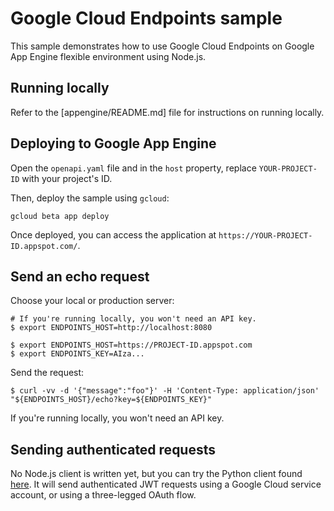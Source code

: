 # Google Cloud Endpoints sample
This sample demonstrates how to use Google Cloud Endpoints on Google App Engine
flexible environment using Node.js.

## Running locally

Refer to the [appengine/README.md] file for instructions on
running locally.

## Deploying to Google App Engine

Open the `openapi.yaml` file and in the `host` property, replace
`YOUR-PROJECT-ID` with your project's ID.

Then, deploy the sample using `gcloud`:

    gcloud beta app deploy

Once deployed, you can access the application at `https://YOUR-PROJECT-ID.appspot.com/`.

## Send an echo request

Choose your local or production server:

```
# If you're running locally, you won't need an API key.
$ export ENDPOINTS_HOST=http://localhost:8080

$ export ENDPOINTS_HOST=https://PROJECT-ID.appspot.com
$ export ENDPOINTS_KEY=AIza...
```

Send the request:

```
$ curl -vv -d '{"message":"foo"}' -H 'Content-Type: application/json' "${ENDPOINTS_HOST}/echo?key=${ENDPOINTS_KEY}"
```

If you're running locally, you won't need an API key.

## Sending authenticated requests

No Node.js client is written yet, but you can try the Python client found [here][python-client].
It will send authenticated JWT requests using a Google Cloud service account, or using a three-legged OAuth flow.

[python-client]: https://github.com/GoogleCloudPlatform/python-docs-samples/tree/master/endpoints/getting-started/clients/google-jwt-client.py
